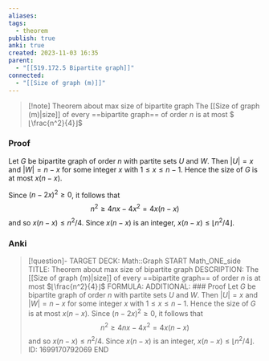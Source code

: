 ```yaml
---
aliases: 
tags:
  - theorem
publish: true
anki: true
created: 2023-11-03 16:35
parent:
  - "[[519.172.5 Bipartite graph]]"
connected:
  - "[[Size of graph (m)]]"
---
```


> [!note] Theorem about max size of bipartite graph
The [[Size of graph (m)|size]] of every ==bipartite graph== of order $n$ is at most $⌊\frac{n^2}{4}⌋$

### Proof
Let $G$ be bipartite graph of order $n$ with partite sets $U$ and $W.$ Then $|U|= x$ and $|W|= n- x$ for some integer $x$ with $1\leq x\leq n- 1.$ Hence the size of $G$ is at most $x(n-x).$

Since $(n-2x)^2\geq0$, it follows that
$$n^2\geq4nx-4x^2=4x(n-x)$$
and so $x(n-x)\leq n^2/4.$ Since $x(n-x)$ is an integer, $x(n-x)\leq\lfloor n^2/4\rfloor.$


### Anki
> [!question]-
TARGET DECK: Math::Graph
START
Math_ONE_side
TITLE: Theorem about max size of bipartite graph
DESCRIPTION: The [[Size of graph (m)|size]] of every ==bipartite graph== of order $n$ is at most $⌊\frac{n^2}{4}⌋$
FORMULA: 
ADDITIONAL: ### Proof
Let $G$ be bipartite graph of order $n$ with partite sets $U$ and $W.$ Then $|U|= x$ and $|W|= n- x$ for some integer $x$ with $1\leq x\leq n- 1.$ Hence the size of $G$ is at most $x(n-x).$
Since $(n-2x)^2\geq0$, it follows that
$$n^2\geq4nx-4x^2=4x(n-x)$$
and so $x(n-x)\leq n^2/4.$ Since $x(n-x)$ is an integer, $x(n-x)\leq\lfloor n^2/4\rfloor.$
ID: 1699170792069
END












